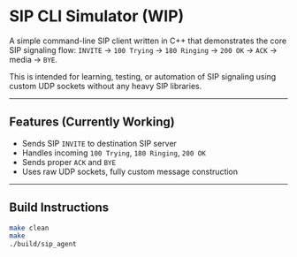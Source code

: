 # SIP CLI Simulator (WIP)

A simple command-line SIP client written in C++ that demonstrates the core SIP signaling flow:
`INVITE` → `100 Trying` → `180 Ringing` → `200 OK` → `ACK` → media → `BYE`.

This is intended for learning, testing, or automation of SIP signaling using custom UDP sockets without any heavy SIP libraries.

---

## Features (Currently Working)

- Sends SIP `INVITE` to destination SIP server
- Handles incoming `100 Trying`, `180 Ringing`, `200 OK`
- Sends proper `ACK` and `BYE`
- Uses raw UDP sockets, fully custom message construction

---

## Build Instructions

```bash
make clean
make
./build/sip_agent

